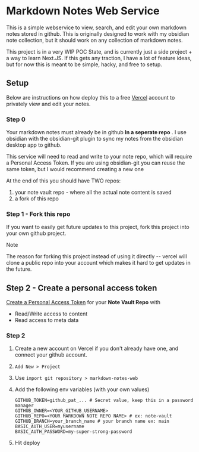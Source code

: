 # Markdown Notes Web Service

This is a simple webservice to view, search, and edit your own markdown notes stored in github. This is originally designed to work with my obsidian note collection, but it should work on any collection of markdown notes.

This project is in a very WIP POC State, and is currently just a side project + a way to learn Next.JS. If this gets any traction, I have a lot of feature ideas, but for now this is meant to be simple, hacky, and free to setup.

## Setup

Below are instructions on how deploy this to a free [Vercel](https://vercel.com/) account to privately view and edit your notes.

### Step 0

Your markdown notes must already be in github **In a seperate repo** . I use obsidian with the obsidian-git plugin to sync my notes from the obsidian desktop app to github.

This service will need to read and write to your note repo, which will require a Personal Access Token. If you are using obsidian-git you can reuse the same token, but I would recommend creating a new one

At the end of this you should have TWO repos:

1. your note vault repo - where all the actual note content is saved
2. a fork of this repo

### Step 1 - Fork this repo

If you want to easily get future updates to this project, fork this project into your own github project.

> [!NOTE]
>
> The reason for forking this project instead of using it directly -- vercel will clone a public repo into your account which makes it hard to get updates in the future.

## Step 2 - Create a personal access token

[Create a Personal Access Token](https://docs.github.com/en/authentication/keeping-your-account-and-data-secure/managing-your-personal-access-tokens#creating-a-fine-grained-personal-access-token) for your **Note Vault Repo** with

- Read/Write access to content
- Read access to meta data

### Step 2

1. Create a new account on Vercel if you don't already have one, and connect your github account.
2. `Add New > Project`
3. Use `import git repository > markdown-notes-web`
4. Add the following env variables (with your own values)

   ```
   GITHUB_TOKEN=github_pat_... # Secret value, keep this in a password manager
   GITHUB_OWNER=<YOUR_GITHUB_USERNAME>
   GITHUB_REPO=<YOUR MARKDOWN NOTE REPO NAME> # ex: note-vault
   GITHUB_BRANCH=your_branch_name # your branch name ex: main
   BASIC_AUTH_USER=myusername
   BASIC_AUTH_PASSWORD=my-super-strong-password

   ```

5. Hit deploy
